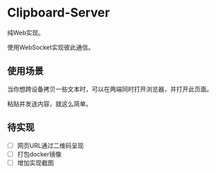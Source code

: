 # Clipboard-Server

纯Web实现。

使用WebSocket实现彼此通信。

## 使用场景

当你想跨设备拷贝一些文本时，可以在两端同时打开浏览器，并打开此页面。

粘贴并发送内容，就这么简单。

## 待实现

- [ ] 网页URL通过二维码呈现
- [ ] 打包docker镜像
- [ ] 增加实现截图
